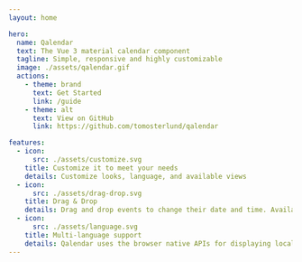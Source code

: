 ```yaml
---
layout: home

hero:
  name: Qalendar
  text: The Vue 3 material calendar component
  tagline: Simple, responsive and highly customizable
  image: ./assets/qalendar.gif
  actions:
    - theme: brand
      text: Get Started
      link: /guide
    - theme: alt
      text: View on GitHub
      link: https://github.com/tomosterlund/qalendar

features:
  - icon:
      src: ./assets/customize.svg
    title: Customize it to meet your needs
    details: Customize looks, language, and available views
  - icon:
      src: ./assets/drag-drop.svg
    title: Drag & Drop
    details: Drag and drop events to change their date and time. Available on both desktop and mobile.
  - icon:
      src: ./assets/language.svg
    title: Multi-language support
    details: Qalendar uses the browser native APIs for displaying localized dates and times. Other texts also exist in multiple languages.
---
```

